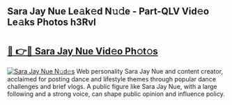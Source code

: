 ## Sara Jay Nue Le𝚊k𝚎d N𝚞𝚍e - Part-QLV Vid𝚎o Le𝚊ks Photos h3Rvl

# <h2><a href="http://fb5j6es.evod.top/?m=Sara+Jay+Nue">🔗 👉🔴 Sara Jay Nue Vid𝚎o Ph𝚘t𝚘s</a></h2>

[![Sara Jay Nue N𝚞d𝚎s](https://i.imgur.com/8V9OHl7.gif)](http://fb5j6es.evod.top/?m=Sara+Jay+Nue)
Web personality Sara Jay Nue and content creator, acclaimed for posting dance and lifestyle themes through popular dance challenges and brief vlogs. A public figure like Sara Jay Nue, with a large following and a strong voice, can shape public opinion and influence policy. 
